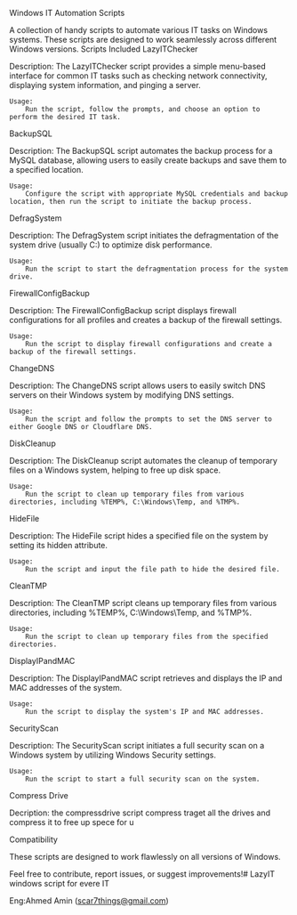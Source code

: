 Windows IT Automation Scripts

A collection of handy scripts to automate various IT tasks on Windows systems. These scripts are designed to work seamlessly across different Windows versions.
Scripts Included
LazyITChecker

Description: The LazyITChecker script provides a simple menu-based interface for common IT tasks such as checking network connectivity, displaying system information, and pinging a server.

    Usage:
        Run the script, follow the prompts, and choose an option to perform the desired IT task.

BackupSQL

Description: The BackupSQL script automates the backup process for a MySQL database, allowing users to easily create backups and save them to a specified location.

    Usage:
        Configure the script with appropriate MySQL credentials and backup location, then run the script to initiate the backup process.

DefragSystem

Description: The DefragSystem script initiates the defragmentation of the system drive (usually C:) to optimize disk performance.

    Usage:
        Run the script to start the defragmentation process for the system drive.

FirewallConfigBackup

Description: The FirewallConfigBackup script displays firewall configurations for all profiles and creates a backup of the firewall settings.

    Usage:
        Run the script to display firewall configurations and create a backup of the firewall settings.

ChangeDNS

Description: The ChangeDNS script allows users to easily switch DNS servers on their Windows system by modifying DNS settings.

    Usage:
        Run the script and follow the prompts to set the DNS server to either Google DNS or Cloudflare DNS.

DiskCleanup

Description: The DiskCleanup script automates the cleanup of temporary files on a Windows system, helping to free up disk space.

    Usage:
        Run the script to clean up temporary files from various directories, including %TEMP%, C:\Windows\Temp, and %TMP%.

HideFile

Description: The HideFile script hides a specified file on the system by setting its hidden attribute.

    Usage:
        Run the script and input the file path to hide the desired file.

CleanTMP

Description: The CleanTMP script cleans up temporary files from various directories, including %TEMP%, C:\Windows\Temp, and %TMP%.

    Usage:
        Run the script to clean up temporary files from the specified directories.

DisplayIPandMAC

Description: The DisplayIPandMAC script retrieves and displays the IP and MAC addresses of the system.

    Usage:
        Run the script to display the system's IP and MAC addresses.

SecurityScan

Description: The SecurityScan script initiates a full security scan on a Windows system by utilizing Windows Security settings.

    Usage:
        Run the script to start a full security scan on the system.

Compress Drive

Decription: the compressdrive script compress traget all the drives and compress it to free up spece for u

Compatibility

These scripts are designed to work flawlessly on all versions of Windows.

Feel free to contribute, report issues, or suggest improvements!# LazyIT
windows script for evere IT

Eng:Ahmed Amin (scar7things@gmail.com)
